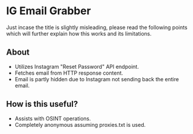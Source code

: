 # IG Email Grabber

Just incase the title is slightly misleading, please read the following points which will further explain how this works and its limitations.

## About
* Utilizes Instagram "Reset Password" API endpoint.
* Fetches email from HTTP response content.
* Email is partly hidden due to Instagram not sending back the entire email.

## How is this useful?
* Assists with OSINT operations.
* Completely anonymous assuming proxies.txt is used.
